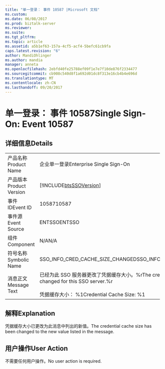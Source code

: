 ```yaml
---
title: "单一登录： 事件 10587 |Microsoft 文档"
ms.custom: 
ms.date: 06/08/2017
ms.prod: biztalk-server
ms.reviewer: 
ms.suite: 
ms.tgt_pltfrm: 
ms.topic: article
ms.assetid: a5b1ef63-157a-4cf5-acf4-5befc61cb9fa
caps.latest.revision: "6"
author: MandiOhlinger
ms.author: mandia
manager: anneta
ms.openlocfilehash: 2ebfd40fe25788ef09f1e7e7f10de876f2334477
ms.sourcegitcommit: cb908c540d8f1a692d01dc8f313e16cb4b4e696d
ms.translationtype: MT
ms.contentlocale: zh-CN
ms.lasthandoff: 09/20/2017
---
```

# <a name="single-sign-on-event-10587"></a><span data-ttu-id="3105b-102">单一登录： 事件 10587</span><span class="sxs-lookup"><span data-stu-id="3105b-102">Single Sign-On: Event 10587</span></span>
## <a name="details"></a><span data-ttu-id="3105b-103">详细信息</span><span class="sxs-lookup"><span data-stu-id="3105b-103">Details</span></span>  
  
|||  
|-|-|  
|<span data-ttu-id="3105b-104">产品名称</span><span class="sxs-lookup"><span data-stu-id="3105b-104">Product Name</span></span>|<span data-ttu-id="3105b-105">企业单一登录</span><span class="sxs-lookup"><span data-stu-id="3105b-105">Enterprise Single Sign-On</span></span>|  
|<span data-ttu-id="3105b-106">产品版本</span><span class="sxs-lookup"><span data-stu-id="3105b-106">Product Version</span></span>|[!INCLUDE[btsSSOVersion](../includes/btsssoversion-md.md)]|  
|<span data-ttu-id="3105b-107">事件 ID</span><span class="sxs-lookup"><span data-stu-id="3105b-107">Event ID</span></span>|<span data-ttu-id="3105b-108">10587</span><span class="sxs-lookup"><span data-stu-id="3105b-108">10587</span></span>|  
|<span data-ttu-id="3105b-109">事件源</span><span class="sxs-lookup"><span data-stu-id="3105b-109">Event Source</span></span>|<span data-ttu-id="3105b-110">ENTSSO</span><span class="sxs-lookup"><span data-stu-id="3105b-110">ENTSSO</span></span>|  
|<span data-ttu-id="3105b-111">组件</span><span class="sxs-lookup"><span data-stu-id="3105b-111">Component</span></span>|<span data-ttu-id="3105b-112">N/A</span><span class="sxs-lookup"><span data-stu-id="3105b-112">N/A</span></span>|  
|<span data-ttu-id="3105b-113">符号名称</span><span class="sxs-lookup"><span data-stu-id="3105b-113">Symbolic Name</span></span>|<span data-ttu-id="3105b-114">SSO_INFO_CRED_CACHE_SIZE_CHANGED</span><span class="sxs-lookup"><span data-stu-id="3105b-114">SSO_INFO_CRED_CACHE_SIZE_CHANGED</span></span>|  
|<span data-ttu-id="3105b-115">消息正文</span><span class="sxs-lookup"><span data-stu-id="3105b-115">Message Text</span></span>|<span data-ttu-id="3105b-116">已经为此 SSO 服务器更改了凭据缓存大小。%r</span><span class="sxs-lookup"><span data-stu-id="3105b-116">The credential cache size has been changed for this SSO server.%r</span></span><br /><br /> <span data-ttu-id="3105b-117">凭据缓存大小： %1</span><span class="sxs-lookup"><span data-stu-id="3105b-117">Credential Cache Size: %1</span></span>|  
  
## <a name="explanation"></a><span data-ttu-id="3105b-118">解释</span><span class="sxs-lookup"><span data-stu-id="3105b-118">Explanation</span></span>  
 <span data-ttu-id="3105b-119">凭据缓存大小已更改为此消息中列出的新值。</span><span class="sxs-lookup"><span data-stu-id="3105b-119">The credential cache size has been changed to the new value listed in the message.</span></span>  
  
## <a name="user-action"></a><span data-ttu-id="3105b-120">用户操作</span><span class="sxs-lookup"><span data-stu-id="3105b-120">User Action</span></span>  
 <span data-ttu-id="3105b-121">不需要任何用户操作。</span><span class="sxs-lookup"><span data-stu-id="3105b-121">No user action is required.</span></span>